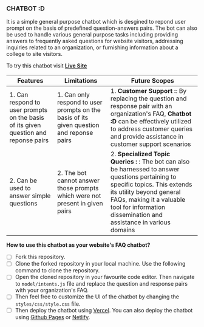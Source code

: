 ### CHATBOT :D
It is a simple general purpose chatbot which is desgined to repond user prompt on the basis of predefined question-answers pairs. The bot can also be used to handle various general purpose tasks including providing answers to frequently asked questions for website visitors, addressing inquiries related to an organization, or furnishing information about a college to site visitors.

To try this chatbot visit **[Live Site](https://chatbot-d.vercel.app)**

| Features | Limitations | Future Scopes |
|----------|-------------|---------------|
| 1. Can respond to user prompts on the basis of its given question and reponse pairs | 1. Can only respond to user prompts on the basis of its given question and reponse pairs| 1. **Customer Support :**: By replacing the question and response pair with an organization's FAQ, **Chatbot :D** can be effectively utilized to address customer queries and provide assistance in customer support scenarios |
| 2. Can be used to answer simple questions |  2. The bot cannot answer those prompts which were not present in given pairs| 2. **Specialized Topic Queries :** : The bot can also be harnessed to answer questions pertaining to specific topics. This extends its utility beyond general FAQs, making it a valuable tool for information dissemination and assistance in various domains |


**How to use this chatbot as your website's FAQ chatbot?**

- [ ] Fork this repository.
- [ ] Clone the forked repository in your local machine. Use the following command to clone the repository.
- [ ] Open the cloned repository in your favourite code editor. Then navigate to `model/intents.js` file and replace the question and response pairs with your organization's FAQ.
- [ ] Then feel free to customize the UI of the chatbot by changing the `styles/css/style.css` file.
- [ ] Then deploy the chatbot using [Vercel](https://vercel.com/). You can also deploy the chatbot using [Github Pages](https://pages.github.com/) or [Netlify](https://www.netlify.com/).
